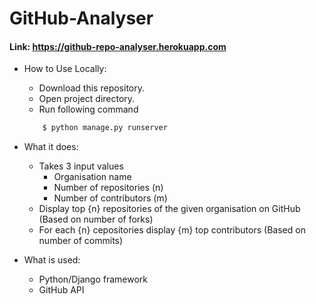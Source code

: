 # GitHub-Analyser

#### Link: https://github-repo-analyser.herokuapp.com



- How to Use Locally:

    * Download this repository.
    * Open project directory.
    * Run following command
    ```bash
        $ python manage.py runserver
    ```

- What it does:

    * Takes 3 input values
        * Organisation name
        * Number of repositories (n)
        * Number of contributors (m)
    * Display top {n} repositories of the given organisation on GitHub (Based on number of forks)
    * For each {n} cepositories display {m} top contributors (Based on number of commits)

- What is used:

    * Python/Django framework
    * GitHub API

